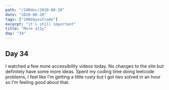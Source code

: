 ```yaml
---
path: "/100doc/2020-08-20"
date: "2020-08-20"
tags: ["100daysofcode"]
excerpt: "it's still important"
title: "More a11y"
day: "34"
---
```


## Day 34

I watched a few more accessibility videos today. No changes to the site but definitely have some more ideas. Spent my coding time doing leetcode problems, I feel like I'm getting a little rusty but I got two solved in an hour so I'm feeling good about that.
